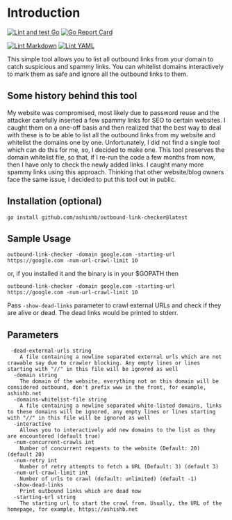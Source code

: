 # Introduction

[![Lint and test Go](https://github.com/ashishb/outbound-link-checker/actions/workflows/test.yml/badge.svg)](https://github.com/ashishb/outbound-link-checker/actions/workflows/test.yml)
[![Go Report Card](https://goreportcard.com/badge/github.com/ashishb/outbound-link-checker)](https://goreportcard.com/report/github.com/ashishb/outbound-link-checker)

[![Lint Markdown](https://github.com/ashishb/outbound-link-checker/actions/workflows/lint-markdown.yaml/badge.svg)](https://github.com/ashishb/outbound-link-checker/actions/workflows/lint-markdown.yaml)
[![Lint YAML](https://github.com/ashishb/outbound-link-checker/actions/workflows/lint-yaml.yaml/badge.svg)](https://github.com/ashishb/outbound-link-checker/actions/workflows/lint-yaml.yaml)

This simple tool allows you to list all outbound links from your domain to catch suspicious and spammy links. You can whitelist domains interactively to mark them as safe and ignore all the outbound links to them.

## Some history behind this tool

My website was compromised, most likely due to password reuse and the attacker carefully inserted a few spammy links for SEO to certain websites. I caught them on a one-off basis and then realized that the best way to deal with these is to be able to list all the outbound links from my website and whitelist the domains one by one. Unfortunately, I did not find a single tool which can do this for me, so, I decided to make one. This tool preserves the domain whitelist file, so that, if I re-run the code a few months from now, then I have only to check the newly added links. I caught many more spammy links using this approach. Thinking that other website/blog owners face the same issue, I decided to put this tool out in public.

## Installation (optional)

`go install github.com/ashishb/outbound-link-checker@latest`

## Sample Usage

`outbound-link-checker -domain google.com -starting-url https://google.com -num-url-crawl-limit 10`

or, if you installed it and the binary is in your $GOPATH then

`outbound-link-checker -domain google.com -starting-url https://google.com -num-url-crawl-limit 10`

Pass `-show-dead-links` parameter to crawl external URLs and check if they are alive or dead. The dead links would be printed to stderr.

## Parameters

```
 -dead-external-urls string
    A file containing a newline separated external urls which are not crawable say due to crawler blocking. Any empty lines or lines starting with "//" in this file will be ignored as well
  -domain string
    The domain of the website, everything not on this domain will be considered outbound, don't prefix www in the front, for example, ashishb.net
  -domains-whitelist-file string
    A file containing a newline separated white-listed domains, links to these domains will be ignored, any empty lines or lines starting with "//" in this file will be ignored as well
  -interactive
    Allows you to interactively add new domains to the list as they are encountered (default true)
  -num-concurrent-crawls int
    Number of concurrent requests to the website (Default: 20) (default 20)
  -num-retry int
    Number of retry attempts to fetch a URL (Default: 3) (default 3)
  -num-url-crawl-limit int
    Number of urls to crawl (default: unlimited) (default -1)
  -show-dead-links
    Print outbound links which are dead now
  -starting-url string
    The starting url to start the crawl from. Usually, the URL of the homepage, for example, https://ashishb.net
```

